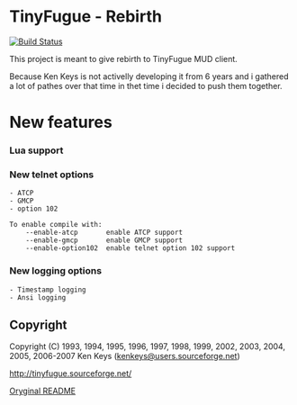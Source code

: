 TinyFugue - Rebirth
=====================

[![Build Status](https://travis-ci.org/destor/tinyfugue.svg?branch=master)](https://travis-ci.org/destor/tinyfugue)

This project is meant to give rebirth to TinyFugue MUD client.

Because Ken Keys is not activelly developing it from 6 years and i gathered a lot of pathes over that time in thet time i decided to push them together.

# New features

### Lua support

### New telnet options

	- ATCP
	- GMCP
	- option 102


```
To enable compile with:
	--enable-atcp		enable ATCP support	
	--enable-gmcp		enable GMCP support	
	--enable-option102	enable telnet option 102 support	
```

### New logging options

	- Timestamp logging
	- Ansi logging

## Copyright

Copyright (C) 1993, 1994, 1995, 1996, 1997, 1998, 1999, 2002, 2003, 2004, 2005, 2006-2007 Ken Keys (kenkeys@users.sourceforge.net)

http://tinyfugue.sourceforge.net/

[Oryginal README](README.orig)
